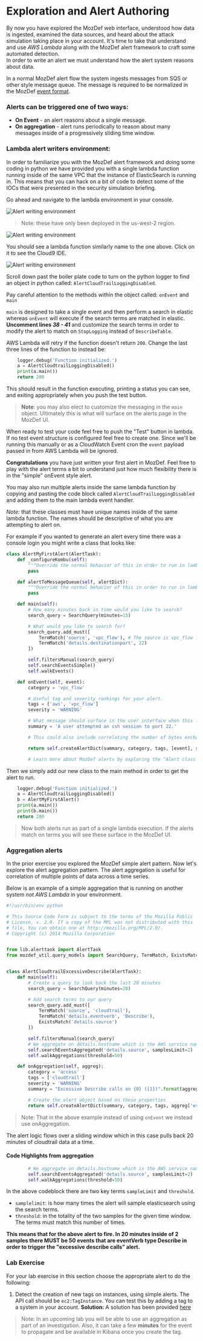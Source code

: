 # Exploration and Alert Authoring

By now you have explored the MozDef web interface, understood how data is ingested, examined the data sources, and heard about the attack simulation taking place in your account.
It's time to take that understand and use *AWS Lambda* along with the MozDef alert framework to craft some automated detection.  
In order to write an alert we must understand how the alert system reasons about data.

In a normal MozDef alert flow the system ingests messages from SQS or other style message queue.  The message is required to be 
normalized in the MozDef [event format](https://github.com/mozilla/MozDef/blob/master/docs/source/usage.rst).

### Alerts can be triggered one of two ways:

* __On Event__ - an alert reasons about a single message.
* __On aggregation__ - alert runs periodically to reason about many messages inside of a progressively sliding time window. 

### Lambda alert writers environment:

In order to familiarize you with the MozDef alert framework and doing some coding in python we have provided you with a single lambda function running inside of the same VPC that the instance of ElasticSearch is running in.  This means that you can hack on a bit of code to detect some of the IOCs that were presented in the security simulation briefing.

Go ahead and navigate to the lambda environment in your console.

![Alert writing environment](img/02-01.png)

> Note: these have only been deployed in the us-west-2 region.

![Alert writing environment](img/02-02.png)

You should see a lambda function similarly name to the one above.  Click on it to see the Cloud9 IDE.

![Alert writing environment](img/02-03.png)

Scroll down past the boiler plate code to turn on the python logger to find an object in python called: `AlertCloudTrailLoggingDisabled`.

Pay careful attention to the methods within the object called: `onEvent` and `main`

`main` is designed to take a single event and then perform a search in elastic whereas `onEvent` will execute if the search terms are matched in elastic.  **Uncomment lines _38 - 41_** and customize the search terms in order to modify the alert to match on `StopLogging` instead of `DescribeTable`.

AWS Lambda will retry if the function doesn't return `200`.  Change the last three lines of the function to instead be:

```python
    logger.debug('Function initialized.')
    a = AlertCloudtrailLoggingDisabled()
    print(a.main())
    return 200
```
This should result in the function executing, printing a status you can see, and exiting appropriately when you push the test button.

> **Note**: you may also elect to customize the messaging in the `main` object.  Ultimately this is what will surface on the alerts page in the MozDef UI.  

When ready to test your code feel free to push the "Test" button in lambda.  If no test event structure is configured feel free to create one.  Since we'll be running this manually or as a CloudWatch Event cron the `event` payload passed in from AWS Lambda will be ignored. 

**Congratulations** you have just written your first alert in MozDef.  Feel free to play with the alert terms a bit to understand just how much flexibility there is in the "simple" onEvent style alert.  

You may also run multiple alerts inside the same lambda function by copying and pasting the code block called `AlertCloudTrailLoggingDisabled` and adding them to the main lambda event handler. 

_Note:_ that these classes must have unique names inside of the same lambda function.  The names should be descriptive of what you are attempting to alert on.  

For example if you wanted to generate an alert every time there was a console login you might write a class that looks like:

```python
class AlertMyFirstAlert(AlertTask):
    def _configureKombu(self):
        """Override the normal behavior of this in order to run in lambda."""
        pass

    def alertToMessageQueue(self, alertDict):
        """Override the normal behavior of this in order to run in lambda."""
        pass

    def main(self):
        # How many minutes back in time would you like to search?
        search_query = SearchQuery(minutes=15)

        # What would you like to search for?
        search_query.add_must([
            TermMatch('source', 'vpc_flow'), # The source is vpc_flow logs
            TermMatch('details.destinationport', 22)
        ])

        self.filtersManual(search_query)
        self.searchEventsSimple()
        self.walkEvents()

    def onEvent(self, event):
        category = 'vpc_flow'

        # Useful tag and severity rankings for your alert.
        tags = ['aws', 'vpc_flow']
        severity = 'WARNING'

        # What message should surface in the user interface when this fires?
        summary = 'A user attempted an ssh session to port 22.'

        # This could also include correlating the number of bytes exchanged # to understand if this was a successful SSH session vs a tcp RESET

        return self.createAlertDict(summary, category, tags, [event], severity)

        # Learn more about MozDef alerts by exploring the "Alert class!"

```

Then we simply add our new class to the main method in order to get the alert to run.

```python
    logger.debug('Function initialized.')
    a = AlertCloudtrailLoggingDisabled()
    b = AlertMyFirstAlert()
    print(a.main())
    print(b.main())
    return 200
```

> Now both alerts run as part of a single lambda execution.  If the alerts match on terms you will see these surface in the MozDef UI.

### Aggregation alerts

In the prior exercise you explored the MozDef simple alert pattern.  Now let's explore the alert aggregation pattern.  The alert aggregation is useful for correlation of multiple points of data across a time series.

Below is an example of a simple aggregation that is running on another system _not AWS Lambda_ in your environment.

```python
#!/usr/bin/env python

# This Source Code Form is subject to the terms of the Mozilla Public
# License, v. 2.0. If a copy of the MPL was not distributed with this
# file, You can obtain one at http://mozilla.org/MPL/2.0/.
# Copyright (c) 2014 Mozilla Corporation


from lib.alerttask import AlertTask
from mozdef_util.query_models import SearchQuery, TermMatch, ExistsMatch


class AlertCloudtrailExcessiveDescribe(AlertTask):
    def main(self):
        # Create a query to look back the last 20 minutes
        search_query = SearchQuery(minutes=20)

        # Add search terms to our query
        search_query.add_must([
            TermMatch('source', 'cloudtrail'),
            TermMatch('details.eventverb', 'Describe'),
            ExistsMatch('details.source')
        ])

        self.filtersManual(search_query)
        # We aggregate on details.hostname which is the AWS service name
        self.searchEventsAggregated('details.source', samplesLimit=2)
        self.walkAggregations(threshold=50)

    def onAggregation(self, aggreg):
        category = 'access'
        tags = ['cloudtrail']
        severity = 'WARNING'
        summary = "Excessive Describe calls on {0} ({1})".format(aggreg['value'], aggreg['count'])

        # Create the alert object based on these properties
        return self.createAlertDict(summary, category, tags, aggreg['events'], severity)
```

> Note: That in the above example instead of using `onEvent` we instead use onAggregation.  

The alert logic flows over a sliding window which in this case pulls back 20 minutes of cloudtrail data at a time.  

#### Code Highlights from aggregation

```python
        # We aggregate on details.hostname which is the AWS service name
        self.searchEventsAggregated('details.source', samplesLimit=2)
        self.walkAggregations(threshold=50)
```

In the above codeblock there are two key terms `sampleLimit` and `threshold`.

* `samplelimit`: is how many times the alert will sample elasticsearch using the search terms.
* `threshold`: in the totality of the two samples for the given time window.  The terms must match this number of times.

**This means that for the above alert to fire.  In 20 minutes inside of 2 samples there MUST be 50 events that are eventVerb type Describe in order to trigger the "excessive describe calls" alert.**

### Lab Exercise

For your lab exercise in this section choose the appropriate alert to do the following:

1. Detect the creation of new tags on instances,  using simple alerts.  The API call should be `ec2:TagInstance`.  You can test this by adding a tag to a system in your account.
**Solution:** A solution has been provided [here](../solutions/02-alert-writing.md)

> Note: In an upcoming lab you will be able to use an aggregation as part of an investigation. Also, it can take a few **minutes** for the event to propagate and be available in Kibana once you create the tag. 
